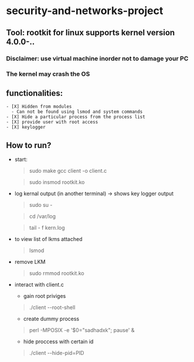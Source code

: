 # security-and-networks-project

## Tool: rootkit for linux supports kernel version 4.0.0-..
### Disclaimer: use virtual machine inorder not to damage your PC
### The kernel may crash the OS


## functionalities:
    - [X] Hidden from modules
      - Can not be found using lsmod and system commands
    - [X] Hide a particular process from the process list
    - [X] provide user with root access
    - [X] keylogger
## How to run?

- start:
    > sudo make
    gcc client -o client.c

    > sudo insmod rootkit.ko
    
- log kernal output (in another terminal) -> shows key logger output

    > sudo su -

    > cd /var/log

    > tail - f kern.log
    
- to view list of lkms attached 
    > lsmod
    
- remove LKM
    
    > sudo  rmmod rootkit.ko
    
- interact with client.c
    - gain root priviges
    > ./client --root-shell
    
    - create dummy process
    > perl -MPOSIX -e '$0="sadhadxk"; pause' &
    
    - hide proccess with certain id
    > ./client --hide-pid=PID
    
